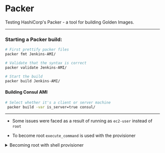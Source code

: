 # Packer
Testing HashiCorp's Packer - a tool for building Golden Images.

---

### Starting a Packer build:

```bash
# First prettify packer files
packer fmt Jenkins-AMI/

# Validate that the syntax is correct 
packer validate Jenkins-AMI/

# Start the build 
packer build Jenkins-AMI/
```

#### Building Consul AMI 
```bash
# Select whether it's a client or server machine 
 packer build -var is_server=true consul/
```

---

* Some issues were faced as a result of running as `ec2-user` instead of `root`
- To become root `execute_command` is used with the provisioner

<details>
<summary> Becoming root with shell provisioner</summary>
<p>

```HCL
  // Configure AMI as NAT Instance
  provisioner "shell" {
    /* 
    - execute_command changes the default user from ec2-user to root
    - sysctl commands aren't allowed to be run under the default ec2-user as they modify the kernel 
    */
    execute_command = "echo 'packer' | sudo -S env {{ .Vars }} {{ .Path }}"
    inline = [
      # https://www.kabisa.nl/tech/cost-saving-with-nat-instances/
      "sysctl -w net.ipv4.ip_forward=1 >> /etc/sysctl.conf",
      "/sbin/iptables -t nat -A POSTROUTING -o eth0 -j MASQUERADE",
      "iptables-save > /etc/iptables.conf",
      "echo 'iptables-restore < /etc/iptables.conf' >> /etc/rc.local"
    ]
  }
```

</p>
</details>

